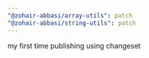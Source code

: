```yaml
---
"@zohair-abbasi/array-utils": patch
"@zohair-abbasi/string-utils": patch
---
```


my first time publishing using changeset

